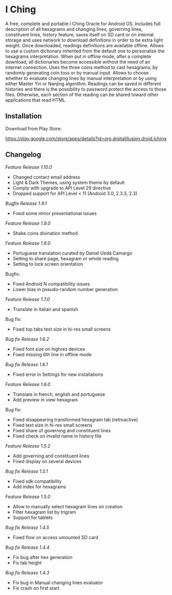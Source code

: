 # I Ching

A free, complete and portable I Ching Oracle for Android OS. Includes full description of all hexagrams and changing lines, governing lines, constituent lines, history feature, saves itself on SD card or on internal storage and uses network to download definitions in order to be extra light weight. Once downloaded, readings definitions are available offline.
Allows to use a custom dictionary inherited from the default one to personalize the hexagrams interpretation. When put in offline mode, after a complete download, all dictionaries become accessible without the need of an internet connection.
Uses the three coins method to cast hexagrams, by randomly generating coin toss or by manual input. Allows to choose whether to evaluate changing lines by manual interpretation or by using either Master Yin or Nanjing algorithm.
Readings can be saved in different histories and there is the possibility to password protect the access to those files. Otherwise, each section of the reading can be shared toward other applications that read HTML.

## Installation

Download from Play Store:

https://play.google.com/store/apps/details?id=org.digitalillusion.droid.iching

## Changelog

*Feature Release 1.10.0*
- Changed contact email address
- Light & Dark Themes, using system theme by default
- Comply with upgrade to API Level 29 directive
- Dropped support for API Level < 11 (Android 3.0, 2.3.3, 2.3)

*Bugfix Release 1.9.1*
- Fixed some minor presentational issues

*Feature Release 1.9.0*
- Shake coins divination method

*Feature Release 1.8.0*
- Portuguese translation curated by Daniel Ueda Camargo
- Setting to share page, hexagram or whole reading
- Setting to lock screen orientation

Bugfix:
- Fixed Android N compatibility issues
- Lower bias in pseudo-random number generation

*Feature Release 1.7.0*
- Translate in italian and spanish

Bug fix:
- Fixed top tabs text size in hi-res small screens

*Bug fix Release 1.6.2*
- Fixed font size on highres devices
- Fixed missing 6th line in offline mode

*Bug fix Release 1.6.1*
- Fixed error in Settings for new installations

*Feature Release 1.6.0*
- Translate in french, english and portuguese
- Add preview in view hexagram

Bug fix:
- Fixed disappearing transformed hexagram tab (retroactive)
- Fixed text size in hi-res small screens
- Fixed share of governing and constituent lines
- Fixed check on invalid name in history file

*Feature Release 1.5.2*
- Add governing and constituent lines
- Fixed display on several devices

*Bug fix Release 1.5.1*
- Fixed sdk compatibility
- Add index for hexagrams

*Feature Release 1.5.0*
- Allow to manually select hexagram lines on creation
- Filter hexagram list by trigram
- Support for tablets

*Bug fix Release 1.4.5*
- Fixed flow on access umounted SD card

*Bug fix Release 1.4.4*
- Fix bug after hex generation
- Fix tab height

*Bug fix Release 1.4.3*
- Fix bug in Manual changing lines evaluator
- Fix crash on first start